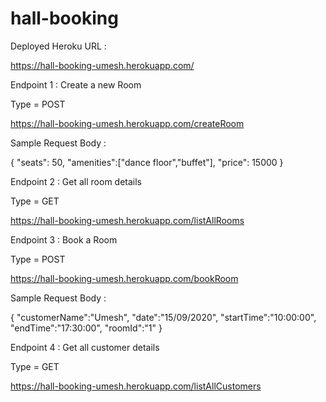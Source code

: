 # hall-booking

Deployed Heroku URL :

https://hall-booking-umesh.herokuapp.com/

Endpoint 1 : Create a new Room

Type = POST

https://hall-booking-umesh.herokuapp.com/createRoom

Sample Request Body : 

{
    "seats": 50,
    "amenities":["dance floor","buffet"],
    "price": 15000
}

Endpoint 2 : Get all room details

Type =  GET

https://hall-booking-umesh.herokuapp.com/listAllRooms

Endpoint 3 : Book a Room

Type = POST

https://hall-booking-umesh.herokuapp.com/bookRoom

Sample Request Body : 

{
    "customerName":"Umesh",
    "date":"15/09/2020",
    "startTime":"10:00:00",
    "endTime":"17:30:00",
    "roomId":"1"
}

Endpoint 4 : Get all customer details

Type = GET

https://hall-booking-umesh.herokuapp.com/listAllCustomers